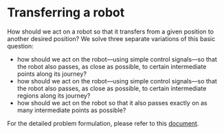 # Transferring a robot

How should we act on a robot so that it transfers from a given position to another desired position?
We solve three separate variations of this basic question:
* how should we act on the robot—using simple control signals—so that the
robot also passes, as close as possible, to certain intermediate points along its journey?
* how should we act on the robot—using simple control signals—so that the
robot also passes, as close as possible, to certain intermediate regions along its journey?
* how should we act on the robot so that it also passes exactly on as many intermediate points as possible?

For the detailed problem formulation, please refer to this [document](https://github.com/andreabertolini1995/robot-transferring-problem/blob/main/Problem-formulation.pdf).
